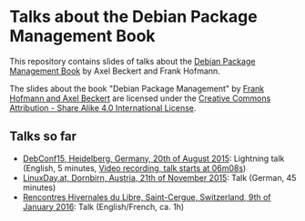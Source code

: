 Talks about the Debian Package Management Book
==============================================

This repository contains slides of talks about the
[Debian Package Management Book](http://www.dpmb.org/) by Axel Beckert
and Frank Hofmann.

<span xmlns:dct="http://purl.org/dc/terms/"
href="http://purl.org/dc/dcmitype/Text" property="dct:title"
rel="dct:type">The slides about the book "Debian Package
Management"</span> by <a xmlns:cc="http://creativecommons.org/ns#"
href="http://www.dpmb.org/" property="cc:attributionName"
rel="cc:attributionURL">Frank Hofmann and Axel Beckert</a> are licensed
under the <a rel="license"
href="http://creativecommons.org/licenses/by-sa/4.0/">Creative Commons
Attribution - Share Alike 4.0 International License</a>.

Talks so far
------------

* [DebConf15, Heidelberg, Germany, 20th of August 2015](https://summit.debconf.org/debconf15/meeting/359/lightning-talks/):
  Lightning talk (English, 5 minutes,
  [Video recording, talk starts at 06m08s](http://meetings-archive.debian.net/pub/debian-meetings/2015/debconf15/Lightning_talks_2.webm))
* [LinuxDay.at, Dornbirn, Austria, 21th of November 2015](http://www.linuxday.at/das-debian-paketmanagement-buch-%E2%80%93-blick-hinter-die-kulissen-eines-freien-buches):
  Talk (German, 45 minutes)
* [Rencontres Hivernales du Libre, Saint-Cergue, Switzerland, 9th of January 2016](https://rencontres.hivernal.es/programme/presentation/11/):
  Talk (English/French, ca. 1h)
